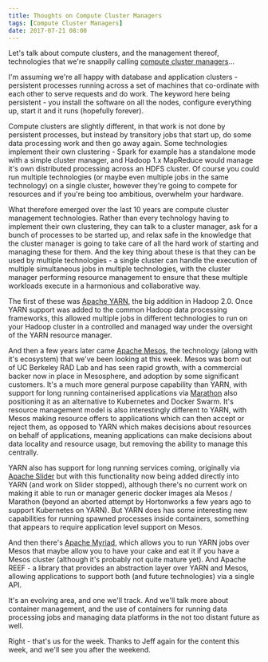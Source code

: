 ```yaml
---
title: Thoughts on Compute Cluster Managers
tags: [Compute Cluster Managers]
date: 2017-07-21 08:00
---
```

Let's talk about compute clusters, and the management thereof, technologies that we're snappily calling [compute cluster managers](/tech-categories/compute-cluster-managers/)...
<!--more-->

I'm assuming we're all happy with database and application clusters - persistent processes running across a set of machines that co-ordinate with each other to serve requests and do work.  The keyword here being persistent - you install the software on all the nodes, configure everything up, start it and it runs (hopefully forever).

Compute clusters are slightly different, in that work is not done by persistent processes, but instead by transitory jobs that start up, do some data processing work and then go away again.  Some technologies implement their own clustering - Spark for example has a standalone mode with a simple cluster manager, and Hadoop 1.x MapReduce would manage it's own distributed processing across an HDFS cluster.  Of course you could run multiple technologies (or maybe even multiple jobs in the same technology) on a single cluster, however they're going to compete for resources and if you're being too ambitious, overwhelm your hardware.

What therefore emerged over the last 10 years are compute cluster management technologies.  Rather than every technology having to implement their own clustering, they can talk to a cluster manager, ask for a bunch of processes to be started up, and relax safe in the knowledge that the cluster manager is going to take care of all the hard work of starting and managing these for them.  And the key thing about these is that they can be used by multiple technologies - a single cluster can handle the execution of multiple simultaneous jobs in multiple technologies, with the cluster manager performing resource management to ensure that these multiple workloads execute in a harmonious and collaborative way.

The first of these was [Apache YARN](/technologies/apache-hadoop/yarn/), the big addition in Hadoop 2.0.  Once YARN support was added to the common Hadoop data processing frameworks, this allowed multiple jobs in different technologies to run on your Hadoop cluster in a controlled and managed way under the oversight of the YARN resource manager.

And then a few years later came [Apache Mesos](/technologies/apache-mesos/), the technology (along with it's ecosystem) that we've been looking at this week.  Mesos was born out of UC Berkeley RAD Lab and has seen rapid growth, with a commercial backer now in place in Mesosphere, and adoption by some significant customers.  It's a much more general purpose capability than YARN, with support for long running containerised applications via [Marathon](/technologies/mesosphere-marathon/) also positioning it as an alternative to Kubernetes and Docker Swarm.  It's resource management model is also interestingly different to YARN, with Mesos making resource offers to applications which can then accept or reject them, as opposed to YARN which makes decisions about resources on behalf of applications, meaning applications can make decisions about data locality and resource usage, but removing the ability to manage this centrally.

YARN also has support for long running services coming, originally via [Apache Slider](/technologies/apache-slider/) but with this functionality now being added directly into YARN (and work on Slider stopped), although there's no current work on making it able to run or manager generic docker images ala Mesos / Marathon (beyond an aborted attempt by Hortonworks a few years ago to support Kubernetes on YARN).  But YARN does has some interesting new capabilities for running spawned processes inside containers, something that appears to require application level support on Mesos.

And then there's [Apache Myriad](/technologies/apache-myriad/), which allows you to run YARN jobs over Mesos that maybe allow you to have your cake and eat it if you have a Mesos cluster (although it's probably not quite mature yet).  And Apache REEF - a library that provides an abstraction layer over YARN and Mesos, allowing applications to support both (and future technologies) via a single API.

It's an evolving area, and one we'll track.  And we'll talk more about container management, and the use of containers for running data processing jobs and managing data platforms in the not too distant future as well.

Right - that's us for the week.  Thanks to Jeff again for the content this week, and we'll see you after the weekend.